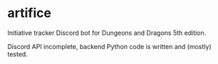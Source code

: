 # artifice
 
Initiative tracker Discord bot for Dungeons and Dragons 5th edition.

Discord API incomplete, backend Python code is written and (mostly) tested.